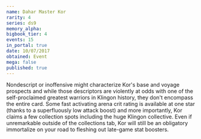 ```yaml
---
name: Dahar Master Kor
rarity: 4
series: ds9
memory_alpha:
bigbook_tier: 4
events: 15
in_portal: true
date: 10/07/2017
obtained: Event
mega: false
published: true
---
```


Nondescript or inoffensive might characterize Kor's base and voyage prospects and while those descriptors are violently at odds with one of the self-proclaimed greatest warriors in Klingon history, they don't encompass the entire card. Some fast activating arena crit rating is available at one star (thanks to a superfluously low attack boost) and more importantly, Kor claims a few collection spots including the huge Klingon collective. Even if unremarkable outside of the collections tab, Kor will still be an obligatory immortalize on your road to fleshing out late-game stat boosters.
